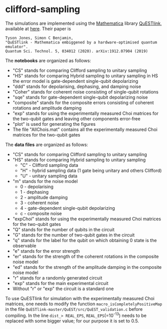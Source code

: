 # clifford-sampling

The simulations are implemented using the [Mathematica](https://www.wolfram.com/mathematica/) library [QuESTlink](https://questlink.qtechtheory.org/), available at [here](https://github.com/QTechTheory/QuESTLink). Their paper is
```
Tyson Jones, Simon C Benjamin,
"QuESTlink - Mathematica embiggened by a hardware-optimised quantum emulator".
Quantum Sci. Technol. 5, 034012 (2020). arXiv:1912.07904 (2019)
```


The **notebooks** are organized as follows:
- "CS" stands for comparing Clifford sampling to unitary sampling
- "HS" stands for comparing Hybrid sampling to unitary sampling
  in HS the error model is gate-dependent single-qubit depolarizing
- "ddd" stands for depolarising, dephasing, and damping noise
- "Coher" stands for coherent noise consisting of single-qubit rotations
- "sqe" stands for gate-dependent single-qubit depolarizing noise
- "composite" stands for the composite errors consisting of coherent rotations and amplitude damping
- "exp" stands for using the experimentally measured Choi matrices for the two-qubit gates and leaving other components error-free
- "plot" is used for generating the figures
- The file "AllChois.mat" contains all the experimentally measured Choi matrices for the two-qubit gates

The **data files** are organized as follows:
- "CS" stands for comparing Clifford sampling to unitary sampling
- "HS" stands for comparing Hybrid sampling to unitary sampling
  - "C" - Clifford sampling data
  - "H" - hybrid sampling data (1 gate being unitary and others Clifford)
  - "U" - unitary sampling data
- "m" stands for the noise model
  - 0 - depolarising
  - 1 - dephasing
  - 2 - amplitude damping
  - 3 - coherent noise
  - 4 - gate-dependent single-qubit depolarizing
  - c - composite noise
- "expChoi" stands for using the experimentally measured Choi matrices for the two-qubit gates
- "Q" stands for the number of qubits in the circuit
- "G" stands for the number of two-qubit gates in the circuit
- "q" stands for the label for the qubit on which obtaining 0 state is the observable
- "e" stands for the error strength
- "er" stands for the strength of the coherent rotations in the composite noise model
- "ed" stands for the strength of the amplitude damping in the composite noise model
- "r" stands for a randomly generated circuit
- "exp" stands for the main experimental circuit 
- Without "r" or "exp" the circuit is a standard one


To use QuESTlink for simulation with the experimentally measured Choi matrices, one needs to modify the function `macro_isCompletelyPositiveMap` in the file `QuESTlink-master/QuEST/src/QuEST_validation.c` before compiling. In the line `dist_> REAL_EPS`, `REAL_EPS`(=10<sup>-13</sup>) needs to be replaced with some bigger value; for our purpose it is set to 0.5.
